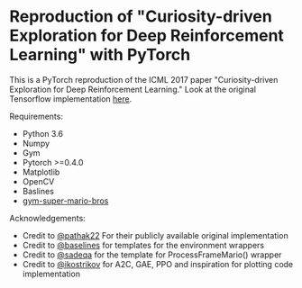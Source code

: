 # Reproduction of "Curiosity-driven Exploration for Deep Reinforcement Learning" with PyTorch
This is a PyTorch reproduction of the ICML 2017 paper "Curiosity-driven Exploration for Deep Reinforcement Learning."
Look at the original Tensorflow implementation [here](https://github.com/pathak22/noreward-rl).

Requirements: 
* Python 3.6
* Numpy 
* Gym 
* Pytorch >=0.4.0 
* Matplotlib 
* OpenCV 
* Baslines
* [gym-super-mario-bros](https://github.com/Kautenja/gym-super-mario-bros)

Acknowledgements: 
* Credit to [@pathak22](https://github.com/pathak22/noreward-rl) For their publicly available original implementation
* Credit to [@baselines](https://github.com/openai/baselines) for templates for the environment wrappers
* Credit to [@sadeqa](https://github.com/sadeqa/Super-Mario-Bros-RL/blob/master/A3C/common/atari_wrapper.py) for the template for ProcessFrameMario() wrapper
* Credit to [@ikostrikov](https://github.com/ikostrikov/pytorch-a2c-ppo-acktr) for A2C, GAE, PPO and inspiration for plotting code implementation
